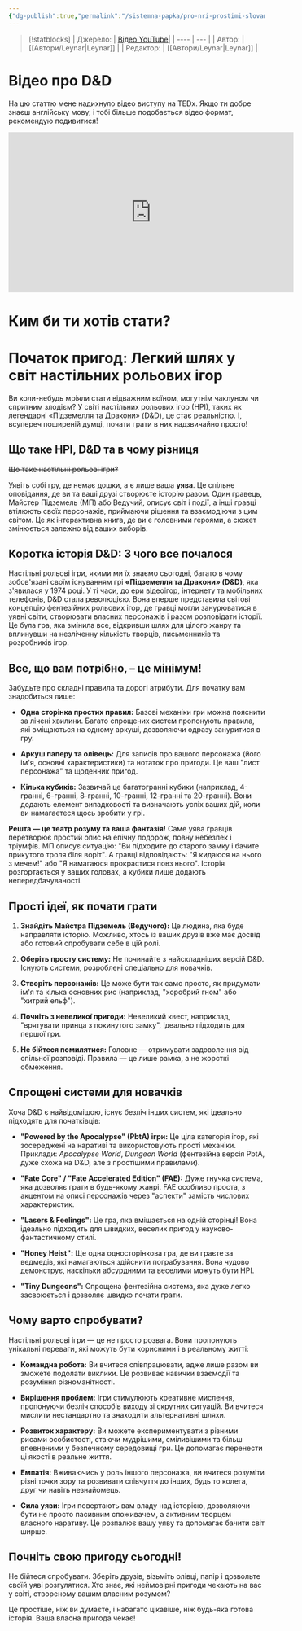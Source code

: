 ```yaml
---
{"dg-publish":true,"permalink":"/sistemna-papka/pro-nri-prostimi-slovami/"}
---
```


> [!statblocks]
> | Джерело:  | [Відео YouTube](https://youtu.be/6PaHJqpQnyw?si=ADUs6_ROkDZZAoDW)|
> | ---- | --- |
> | Автор:  |  [[Автори/Leynar\|Leynar]]  |
> | Редактор: |  [[Автори/Leynar\|Leynar]] |

#  Відео про D&D
На цю статтю мене надихнуло відео виступу на TEDx. Якщо ти добре знаєш англійську мову, і тобі більше подобається відео формат, рекомендую подивитися!

<iframe width="560" height="315" src="https://youtu.be/6PaHJqpQnyw?si=ADUs6_ROkDZZAoDW" title="YouTube video player" frameborder="0" allow="accelerometer; autoplay; clipboard-write; encrypted-media; gyroscope; picture-in-picture; web-share" allowfullscreen></iframe>

#  Ким би ти хотів стати?

# Початок пригод: Легкий шлях у світ настільних рольових ігор

Ви коли-небудь мріяли стати відважним воїном, могутнім чаклуном чи спритним злодієм? У світі настільних рольових ігор (НPІ), таких як легендарні «Підземелля та Дракони» (D&D), це стає реальністю. І, всупереч поширеній думці, почати грати в них надзвичайно просто!

## Що таке НРІ, D&D та в чому різниця
~~Що таке настільні рольові ігри?~~

Уявіть собі гру, де немає дошки, а є лише ваша **уява**. Це спільне оповідання, де ви та ваші друзі створюєте історію разом. Один гравець, Майстер Підземель (МП) або Ведучий, описує світ і події, а інші гравці втілюють своїх персонажів, приймаючи рішення та взаємодіючи з цим світом. Це як інтерактивна книга, де ви є головними героями, а сюжет змінюється залежно від ваших виборів.

## Коротка історія D&D: З чого все почалося

Настільні рольові ігри, якими ми їх знаємо сьогодні, багато в чому зобов'язані своїм існуванням грі **«Підземелля та Дракони» (D&D)**, яка з'явилася у 1974 році. У ті часи, до ери відеоігор, інтернету та мобільних телефонів, D&D стала революцією. Вона вперше представила світові концепцію фентезійних рольових ігор, де гравці могли занурюватися в уявні світи, створювати власних персонажів і разом розповідати історії. Це була гра, яка змінила все, відкривши шлях для цілого жанру та вплинувши на незліченну кількість творців, письменників та розробників ігор.

## Все, що вам потрібно, – це мінімум!

Забудьте про складні правила та дорогі атрибути. Для початку вам знадобиться лише:

- **Одна сторінка простих правил:** Базові механіки гри можна пояснити за лічені хвилини. Багато спрощених систем пропонують правила, які вміщаються на одному аркуші, дозволяючи одразу зануритися в гру.
    
- **Аркуш паперу та олівець:** Для записів про вашого персонажа (його ім'я, основні характеристики) та нотаток про пригоди. Це ваш "лист персонажа" та щоденник пригод.
    
- **Кілька кубиків:** Зазвичай це багатогранні кубики (наприклад, 4-гранні, 6-гранні, 8-гранні, 10-гранні, 12-гранні та 20-гранні). Вони додають елемент випадковості та визначають успіх ваших дій, коли ви намагаєтеся щось зробити у грі.
    

**Решта — це театр розуму та ваша фантазія!** Саме уява гравців перетворює простий опис на епічну подорож, повну небезпек і тріумфів. МП описує ситуацію: "Ви підходите до старого замку і бачите прикутого троля біля воріт". А гравці відповідають: "Я кидаюся на нього з мечем!" або "Я намагаюся прокрастися повз нього". Історія розгортається у ваших головах, а кубики лише додають непередбачуваності.

## Прості ідеї, як почати грати

1. **Знайдіть Майстра Підземель (Ведучого):** Це людина, яка буде направляти історію. Можливо, хтось із ваших друзів вже має досвід або готовий спробувати себе в цій ролі.
    
2. **Оберіть просту систему:** Не починайте з найскладніших версій D&D. Існують системи, розроблені спеціально для новачків.
    
3. **Створіть персонажів:** Це може бути так само просто, як придумати ім'я та кілька основних рис (наприклад, "хоробрий гном" або "хитрий ельф").
    
4. **Почніть з невеликої пригоди:** Невеликий квест, наприклад, "врятувати принца з покинутого замку", ідеально підходить для першої гри.
    
5. **Не бійтеся помилятися:** Головне — отримувати задоволення від спільної розповіді. Правила — це лише рамка, а не жорсткі обмеження.
    

## Спрощені системи для новачків

Хоча D&D є найвідомішою, існує безліч інших систем, які ідеально підходять для початківців:

- **"Powered by the Apocalypse" (PbtA) ігри:** Це ціла категорія ігор, які зосереджені на наративі та використовують прості механіки. Приклади: _Apocalypse World_, _Dungeon World_ (фентезійна версія PbtA, дуже схожа на D&D, але з простішими правилами).
    
- **"Fate Core" / "Fate Accelerated Edition" (FAE):** Дуже гнучка система, яка дозволяє грати в будь-якому жанрі. FAE особливо проста, з акцентом на описі персонажів через "аспекти" замість числових характеристик.
    
- **"Lasers & Feelings":** Це гра, яка вміщається на одній сторінці! Вона ідеально підходить для швидких, веселих пригод у науково-фантастичному стилі.
    
- **"Honey Heist":** Ще одна односторінкова гра, де ви граєте за ведмедів, які намагаються здійснити пограбування. Вона чудово демонструє, наскільки абсурдними та веселими можуть бути НPІ.
    
- **"Tiny Dungeons":** Спрощена фентезійна система, яка дуже легко засвоюється і дозволяє швидко почати грати.
    

## Чому варто спробувати?

Настільні рольові ігри — це не просто розвага. Вони пропонують унікальні переваги, які можуть бути корисними і в реальному житті:

- **Командна робота:** Ви вчитеся співпрацювати, адже лише разом ви зможете подолати виклики. Це розвиває навички взаємодії та розуміння різноманітності.
    
- **Вирішення проблем:** Ігри стимулюють креативне мислення, пропонуючи безліч способів виходу зі скрутних ситуацій. Ви вчитеся мислити нестандартно та знаходити альтернативні шляхи.
    
- **Розвиток характеру:** Ви можете експериментувати з різними рисами особистості, стаючи мудрішими, сміливішими та більш впевненими у безпечному середовищі гри. Це допомагає перенести ці якості в реальне життя.
    
- **Емпатія:** Вживаючись у роль іншого персонажа, ви вчитеся розуміти різні точки зору та розвивати співчуття до інших, будь то колега, друг чи навіть незнайомець.
    
- **Сила уяви:** Ігри повертають вам владу над історією, дозволяючи бути не просто пасивним споживачем, а активним творцем власного наративу. Це розпалює вашу уяву та допомагає бачити світ ширше.
    

## Почніть свою пригоду сьогодні!

Не бійтеся спробувати. Зберіть друзів, візьміть олівці, папір і дозвольте своїй уяві розгулятися. Хто знає, які неймовірні пригоди чекають на вас у світі, створеному вашим власним розумом?

Це простіше, ніж ви думаєте, і набагато цікавіше, ніж будь-яка готова історія. Ваша власна пригода чекає!